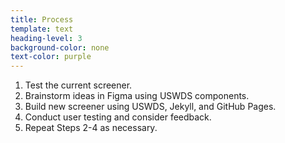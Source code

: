 ```yaml
---
title: Process
template: text
heading-level: 3
background-color: none
text-color: purple
---
```


1. Test the current screener.
1. Brainstorm ideas in Figma using USWDS components.
1. Build new screener using USWDS, Jekyll, and GitHub Pages.
1. Conduct user testing and consider feedback.
1. Repeat Steps 2-4 as necessary.